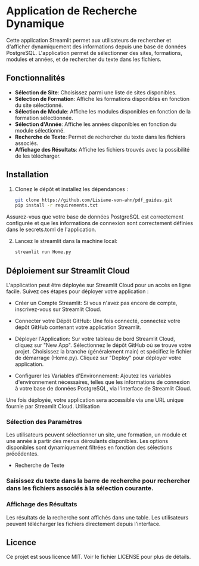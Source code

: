 # Application de Recherche Dynamique

Cette application Streamlit permet aux utilisateurs de rechercher et d'afficher dynamiquement des informations depuis une base de données PostgreSQL. L'application permet de sélectionner des sites, formations, modules et années, et de rechercher du texte dans les fichiers.

## Fonctionnalités

- **Sélection de Site**: Choisissez parmi une liste de sites disponibles.
- **Sélection de Formation**: Affiche les formations disponibles en fonction du site sélectionné.
- **Sélection de Module**: Affiche les modules disponibles en fonction de la formation sélectionnée.
- **Sélection d'Année**: Affiche les années disponibles en fonction du module sélectionné.
- **Recherche de Texte**: Permet de rechercher du texte dans les fichiers associés.
- **Affichage des Résultats**: Affiche les fichiers trouvés avec la possibilité de les télécharger.

## Installation

1. Clonez le dépôt et installez les dépendances :

   ```sh
   git clone https://github.com/Lisiane-von-ahn/pdf_guides.git
   pip install -r requirements.txt
   ```
Assurez-vous que votre base de données PostgreSQL est correctement configurée et que les informations de connexion sont correctement définies dans le secrets.toml de l'application.

2. Lancez le streamlit dans la machine local:
  
   ```sh
   streamlit run Home.py
   ```

## Déploiement sur Streamlit Cloud

L'application peut être déployée sur Streamlit Cloud pour un accès en ligne facile. Suivez ces étapes pour déployer votre application :

- Créer un Compte Streamlit: Si vous n'avez pas encore de compte, inscrivez-vous sur Streamlit Cloud.

- Connecter votre Dépôt GitHub: Une fois connecté, connectez votre dépôt GitHub contenant votre application Streamlit.

- Déployer l'Application:
     Sur votre tableau de bord Streamlit Cloud, cliquez sur "New App".
     Sélectionnez le dépôt GitHub où se trouve votre projet.
     Choisissez la branche (généralement main) et spécifiez le fichier de démarrage (Home.py).
     Cliquez sur "Deploy" pour déployer votre application.

- Configurer les Variables d'Environnement:
     Ajoutez les variables d'environnement nécessaires, telles que les informations de connexion à votre base de données PostgreSQL, via l'interface de Streamlit Cloud.

Une fois déployée, votre application sera accessible via une URL unique fournie par Streamlit Cloud.
Utilisation

### Sélection des Paramètres

Les utilisateurs peuvent sélectionner un site, une formation, un module et une année à partir des menus déroulants disponibles. Les options disponibles sont dynamiquement filtrées en fonction des sélections précédentes.

- Recherche de Texte

### Saisissez du texte dans la barre de recherche pour rechercher dans les fichiers associés à la sélection courante.

### Affichage des Résultats

Les résultats de la recherche sont affichés dans une table. Les utilisateurs peuvent télécharger les fichiers directement depuis l'interface.

## Licence

Ce projet est sous licence MIT. Voir le fichier LICENSE pour plus de détails.

